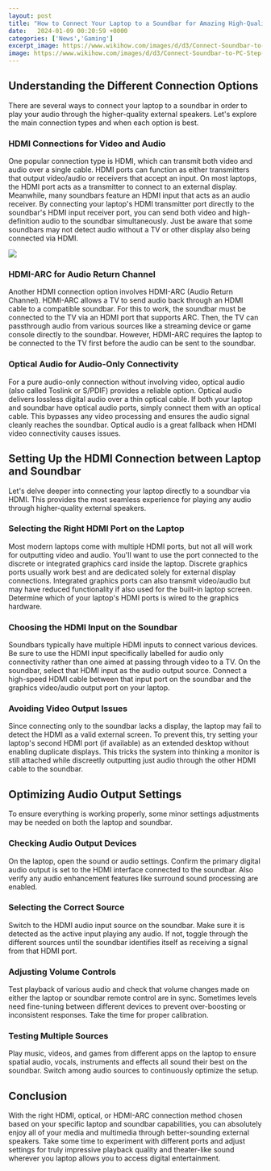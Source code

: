```yaml
---
layout: post
title: "How to Connect Your Laptop to a Soundbar for Amazing High-Quality Audio"
date:   2024-01-09 00:20:59 +0000
categories: ['News','Gaming']
excerpt_image: https://www.wikihow.com/images/d/d3/Connect-Soundbar-to-PC-Step-9-Version-2.jpg
image: https://www.wikihow.com/images/d/d3/Connect-Soundbar-to-PC-Step-9-Version-2.jpg
---
```


## Understanding the Different Connection Options
There are several ways to connect your laptop to a soundbar in order to play your audio through the higher-quality external speakers. Let's explore the main connection types and when each option is best.
### **HDMI Connections for Video and Audio** 
One popular connection type is HDMI, which can transmit both video and audio over a single cable. HDMI ports can function as either transmitters that output video/audio or receivers that accept an input. On most laptops, the HDMI port acts as a transmitter to connect to an external display. Meanwhile, many soundbars feature an HDMI input that acts as an audio receiver. 
By connecting your laptop's HDMI transmitter port directly to the soundbar's HDMI input receiver port, you can send both video and high-definition audio to the soundbar simultaneously. Just be aware that some soundbars may not detect audio without a TV or other display also being connected via HDMI.

![](https://www.wikihow.com/images/d/d3/Connect-Soundbar-to-PC-Step-9-Version-2.jpg)
### **HDMI-ARC for Audio Return Channel**
Another HDMI connection option involves HDMI-ARC (Audio Return Channel). HDMI-ARC allows a TV to send audio back through an HDMI cable to a compatible soundbar. For this to work, the soundbar must be connected to the TV via an HDMI port that supports ARC. Then, the TV can passthrough audio from various sources like a streaming device or game console directly to the soundbar. However, HDMI-ARC requires the laptop to be connected to the TV first before the audio can be sent to the soundbar.
### **Optical Audio for Audio-Only Connectivity** 
For a pure audio-only connection without involving video, optical audio (also called Toslink or S/PDIF) provides a reliable option. Optical audio delivers lossless digital audio over a thin optical cable. If both your laptop and soundbar have optical audio ports, simply connect them with an optical cable. This bypasses any video processing and ensures the audio signal cleanly reaches the soundbar. Optical audio is a great fallback when HDMI video connectivity causes issues.
## Setting Up the HDMI Connection between Laptop and Soundbar 
Let's delve deeper into connecting your laptop directly to a soundbar via HDMI. This provides the most seamless experience for playing any audio through higher-quality external speakers.
### **Selecting the Right HDMI Port on the Laptop**
Most modern laptops come with multiple HDMI ports, but not all will work for outputting video and audio. You'll want to use the port connected to the discrete or integrated graphics card inside the laptop. Discrete graphics ports usually work best and are dedicated solely for external display connections. Integrated graphics ports can also transmit video/audio but may have reduced functionality if also used for the built-in laptop screen. Determine which of your laptop's HDMI ports is wired to the graphics hardware.
### **Choosing the HDMI Input on the Soundbar** 
Soundbars typically have multiple HDMI inputs to connect various devices. Be sure to use the HDMI input specifically labelled for audio only connectivity rather than one aimed at passing through video to a TV. On the soundbar, select that HDMI input as the audio output source. Connect a high-speed HDMI cable between that input port on the soundbar and the graphics video/audio output port on your laptop.
### **Avoiding Video Output Issues**
Since connecting only to the soundbar lacks a display, the laptop may fail to detect the HDMI as a valid external screen. To prevent this, try setting your laptop's second HDMI port (if available) as an extended desktop without enabling duplicate displays. This tricks the system into thinking a monitor is still attached while discreetly outputting just audio through the other HDMI cable to the soundbar.
## Optimizing Audio Output Settings 
To ensure everything is working properly, some minor settings adjustments may be needed on both the laptop and soundbar. 
### **Checking Audio Output Devices**
On the laptop, open the sound or audio settings. Confirm the primary digital audio output is set to the HDMI interface connected to the soundbar. Also verify any audio enhancement features like surround sound processing are enabled. 
### **Selecting the Correct Source** 
Switch to the HDMI audio input source on the soundbar. Make sure it is detected as the active input playing any audio. If not, toggle through the different sources until the soundbar identifies itself as receiving a signal from that HDMI port.
### **Adjusting Volume Controls**
Test playback of various audio and check that volume changes made on either the laptop or soundbar remote control are in sync. Sometimes levels need fine-tuning between different devices to prevent over-boosting or inconsistent responses. Take the time for proper calibration.
### **Testing Multiple Sources**  
Play music, videos, and games from different apps on the laptop to ensure spatial audio, vocals, instruments and effects all sound their best on the soundbar. Switch among audio sources to continuously optimize the setup.
## Conclusion
With the right HDMI, optical, or HDMI-ARC connection method chosen based on your specific laptop and soundbar capabilities, you can absolutely enjoy all of your media and multimedia through better-sounding external speakers. Take some time to experiment with different ports and adjust settings for truly impressive playback quality and theater-like sound wherever you laptop allows you to access digital entertainment.